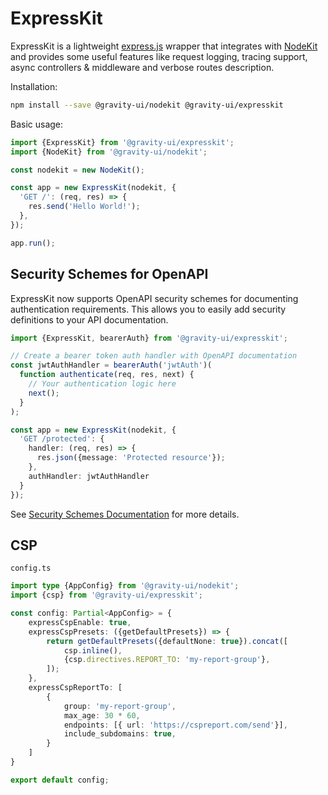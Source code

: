 # ExpressKit

ExpressKit is a lightweight [express.js](https://expressjs.com/) wrapper that integrates with [NodeKit](https://github.com/gravity-ui/nodekit) and provides some useful features like request logging, tracing support, async controllers & middleware and verbose routes description.

Installation:

```bash
npm install --save @gravity-ui/nodekit @gravity-ui/expresskit
```

Basic usage:

```typescript
import {ExpressKit} from '@gravity-ui/expresskit';
import {NodeKit} from '@gravity-ui/nodekit';

const nodekit = new NodeKit();

const app = new ExpressKit(nodekit, {
  'GET /': (req, res) => {
    res.send('Hello World!');
  },
});

app.run();
```

## Security Schemes for OpenAPI

ExpressKit now supports OpenAPI security schemes for documenting authentication requirements. This allows you to easily add security definitions to your API documentation.

```typescript
import {ExpressKit, bearerAuth} from '@gravity-ui/expresskit';

// Create a bearer token auth handler with OpenAPI documentation
const jwtAuthHandler = bearerAuth('jwtAuth')(
  function authenticate(req, res, next) {
    // Your authentication logic here
    next();
  }
);

const app = new ExpressKit(nodekit, {
  'GET /protected': {
    handler: (req, res) => {
      res.json({message: 'Protected resource'});
    },
    authHandler: jwtAuthHandler
  }
});
```

See [Security Schemes Documentation](docs/SECURITY_SCHEMES.md) for more details.

## CSP

`config.ts`

```typescript
import type {AppConfig} from '@gravity-ui/nodekit';
import {csp} from '@gravity-ui/expresskit';

const config: Partial<AppConfig> = {
    expressCspEnable: true,
    expressCspPresets: ({getDefaultPresets}) => {
        return getDefaultPresets({defaultNone: true}).concat([
            csp.inline(),
            {csp.directives.REPORT_TO: 'my-report-group'},
        ]);
    },
    expressCspReportTo: [
        {
            group: 'my-report-group',
            max_age: 30 * 60,
            endpoints: [{ url: 'https://cspreport.com/send'}],
            include_subdomains: true,
        }
    ]
}

export default config;
```
